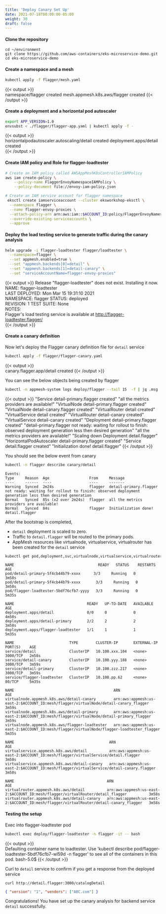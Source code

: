 ```yaml
---
title: 'Deploy Canary Set Up'
date: 2021-07-18T00:00:00-05:00
weight: 30
draft: false
---
```


#### Clone the repository

```
cd ~/environment
git clone https://github.com/aws-containers/eks-microservice-demo.git
cd eks-microservice-demo
```

#### Create a namespace and a mesh

```bash
kubectl apply -f flagger/mesh.yaml
```

{{< output >}}  
namespace/flagger created
mesh.appmesh.k8s.aws/flagger created
{{< /output >}}

#### Create a deployment and a horizontal pod autoscaler

```bash
export APP_VERSION=1.0
envsubst < ./flagger/flagger-app.yaml | kubectl apply -f -
```

{{< output >}}  
horizontalpodautoscaler.autoscaling/detail created
deployment.apps/detail created  
{{< /output >}}

#### Create IAM policy and Role for flagger-loadtester

```bash
# Create an IAM policy called AWSAppMeshK8sControllerIAMPolicy
aws iam create-policy \
    --policy-name FlaggerEnvoyNamespaceIAMPolicy \
    --policy-document file://envoy-iam-policy.json

# Create an IAM service account for flagger namespace
 eksctl create iamserviceaccount --cluster eksworkshop-eksctl \
  --namespace flagger \
  --name flagger-envoy-proxies \
  --attach-policy-arn arn:aws:iam::$ACCOUNT_ID:policy/FlaggerEnvoyNamespaceIAMPolicy \
  --override-existing-serviceaccounts \
  --approve
```

#### Deploy the load testing service to generate traffic during the canary analysis

```bash
helm upgrade -i flagger-loadtester flagger/loadtester \
  --namespace=flagger \
  --set appmesh.enabled=true \
  --set "appmesh.backends[0]=detail" \
  --set "appmesh.backends[1]=detail-canary" \
  --set "serviceAccountName=flagger-envoy-proxies"
```

{{< output >}}
Release "flagger-loadtester" does not exist. Installing it now.  
NAME: flagger-loadtester  
LAST DEPLOYED: Mon Mar 15 19:31:10 2021  
NAMESPACE: flagger
STATUS: deployed  
REVISION: 1
TEST SUITE: None  
NOTES:  
Flagger's load testing service is available at http://flagger-loadtester.flagger/  
{{< /output >}}

#### Create a canary definition

Now let's deploy the Flagger canary definition file for `detail` service

```bash
kubectl apply -f flagger/flagger-canary.yaml
```

{{< output >}}  
canary.flagger.app/detail created
{{< /output >}}

You can see the below objects being created by flagger

```bash
kubectl -n appmesh-system logs deploy/flagger --tail 15  -f | jq .msg
```

{{< output >}}
"Service detail-primary.flagger created"
"all the metrics providers are available!"
"VirtualNode detail-primary.flagger created"
"VirtualNode detail-canary.flagger created"
"VirtualRouter detail created"
"VirtualService detail created"
"VirtualRouter detail-canary created"
"VirtualService detail-canary created"
"Deployment detail-primary.flagger created"
"detail-primary.flagger not ready: waiting for rollout to finish: observed deployment generation less then desired generation"
"all the metrics providers are available!"
"Scaling down Deployment detail.flagger"
"HorizontalPodAutoscaler detail-primary.flagger created"
"Service detail.flagger created"
"Initialization done! detail.flagger"
{{< /output >}}

You should see the below event from canary

```bash
kubectl -n flagger describe canary/detail
```

```
Events:                                                                                                                                             Type     Reason  Age                  From     Message                                                                                            ----     ------  ----                 ----     -------
Warning  Synced  2m24s                flagger  detail-primary.flagger not ready: waiting for rollout to finish: observed deployment generation less then desired generation
Normal   Synced  85s (x2 over 2m24s)  flagger  all the metrics providers are available!                                                           Normal   Synced  84s                  flagger  Initialization done! detail.flagger
```

After the bootstrap is completed,

- `detail` deployment is scaled to zero.
- Traffic to `detail.flagger` will be routed to the primary pods.
- AppMesh resources like virtualnode, virtualservice, virtualrouter has been created for the `detail` service

```bash
kubectl get pod,deployment,svc,virtualnode,virtualservice,virtualrouter -n flagger
```

```
NAME                                      READY   STATUS    RESTARTS   AGE
pod/detail-primary-5f4cb44b79-xxxx      3/3     Running   0          3m58s
pod/detail-primary-5f4cb44b79-xxxx       3/3     Running   0          3m58s
pod/flagger-loadtester-5bdf76cfb7-yyyy   3/3     Running   0          5m35s

NAME                                 READY   UP-TO-DATE   AVAILABLE   AGE
deployment.apps/detail               0/0     0            0           4m50s
deployment.apps/detail-primary       2/2     2            2           3m58s
deployment.apps/flagger-loadtester   1/1     1            1           5m35s

NAME                         TYPE        CLUSTER-IP       EXTERNAL-IP   PORT(S)    AGE
service/detail               ClusterIP   10.100.xxx.104   <none>        3000/TCP   2m58s
service/detail-canary        ClusterIP   10.100.yyy.188   <none>        3000/TCP   3m59s
service/detail-primary       ClusterIP   10.100.zzz.217   <none>        3000/TCP   3m59s
service/flagger-loadtester   ClusterIP   10.100.pp.62     <none>        80/TCP     5m35s

NAME                                             ARN                                                                                          AGE
virtualnode.appmesh.k8s.aws/detail-canary        arn:aws:appmesh:us-east-2:$ACCOUNT_ID:mesh/flagger/virtualNode/detail-canary_flagger        3m59s
virtualnode.appmesh.k8s.aws/detail-primary       arn:aws:appmesh:us-east-2:$ACCOUNT_ID:mesh/flagger/virtualNode/detail-primary_flagger       3m59s
virtualnode.appmesh.k8s.aws/flagger-loadtester   arn:aws:appmesh:us-east-2:$ACCOUNT_ID:mesh/flagger/virtualNode/flagger-loadtester_flagger   5m35s

NAME                                           ARN                                                                                        AGE
virtualservice.appmesh.k8s.aws/detail          arn:aws:appmesh:us-east-2:$ACCOUNT_ID:mesh/flagger/virtualService/detail.flagger          3m58s
virtualservice.appmesh.k8s.aws/detail-canary   arn:aws:appmesh:us-east-2:$ACCOUNT_ID:mesh/flagger/virtualService/detail-canary.flagger   3m58s

NAME                                          ARN                                                                                       AGE
virtualrouter.appmesh.k8s.aws/detail          arn:aws:appmesh:us-east-2:$ACCOUNT_ID:mesh/flagger/virtualRouter/detail_flagger          3m58s
virtualrouter.appmesh.k8s.aws/detail-canary   arn:aws:appmesh:us-east-2:$ACCOUNT_ID:mesh/flagger/virtualRouter/detail-canary_flagger   3m58s
```

#### Testing the setup

Exec into flagger-loadtester pod

```bash
kubectl exec deploy/flagger-loadtester -n flagger -it -- bash
```

{{< output >}}  
Defaulting container name to loadtester.
Use 'kubectl describe pod/flagger-loadtester-5bdf76cfb7-wl59d -n flagger' to see all of the containers in this pod.
bash-5.0$
{{< /output >}}

Curl to `detail` service to confirm if you get a response from the deployed service

```
curl http://detail.flagger:3000/catalogDetail
```

```json
{ "version": "1", "vendors": ["ABC.com"] }
```

Congratulations! You have set up the canary analysis for backend service `detail` successfully.
